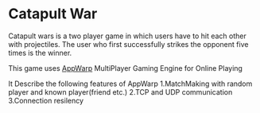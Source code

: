 Catapult War
===========

Catapult wars is a two player game in which users have to hit each other with projectiles. 
The user who first successfully strikes the opponent five times is the winner.

This game uses [AppWarp](http://appwarp.shephertz.com/) MultiPlayer Gaming Engine for Online Playing

It Describe the following features of AppWarp
1.MatchMaking with random player and known player(friend etc.)
2.TCP and UDP communication
3.Connection resilency 
